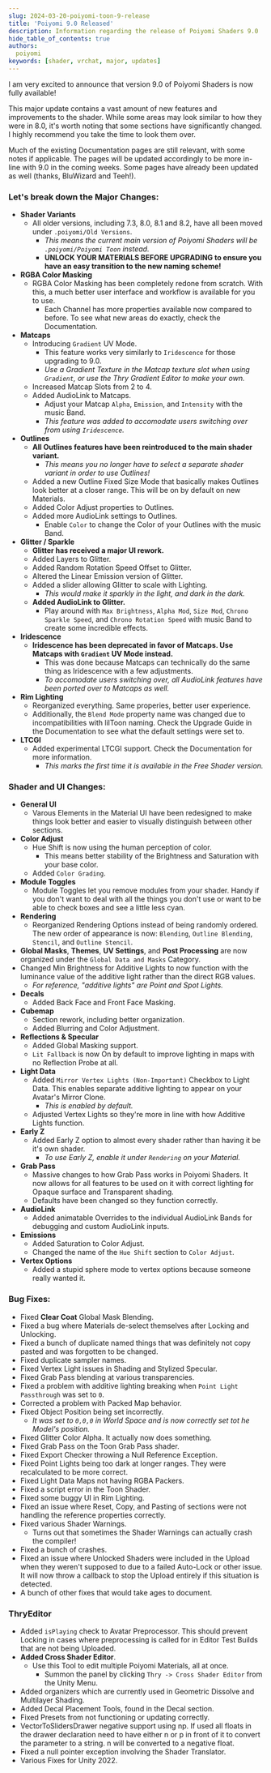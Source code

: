 ```yaml
---
slug: 2024-03-20-poiyomi-toon-9-release
title: 'Poiyomi 9.0 Released'
description: Information regarding the release of Poiyomi Shaders 9.0
hide_table_of_contents: true
authors:
  poiyomi
keywords: [shader, vrchat, major, updates]
---
```


I am very excited to announce that version 9.0 of Poiyomi Shaders is now fully available!

This major update contains a vast amount of new features and improvements to the shader. While some areas may look similar to how they were in 8.0, it's worth noting that some sections have significantly changed. I highly recommend you take the time to look them over.

Much of the existing Documentation pages are still relevant, with some notes if applicable. The pages will be updated accordingly to be more in-line with 9.0 in the coming weeks. Some pages have already been updated as well (thanks, BluWizard and Teeh!).

### Let's break down the Major Changes:

- **Shader Variants**
    - All older versions, including 7.3, 8.0, 8.1 and 8.2, have all been moved under `.poiyomi/Old Versions`.
        - *This means the current main version of Poiyomi Shaders will be `.poiyomi/Poiyomi Toon` instead.*
        - **UNLOCK YOUR MATERIALS BEFORE UPGRADING to ensure you have an easy transition to the new naming scheme!**
- **RGBA Color Masking**
    - RGBA Color Masking has been completely redone from scratch. With this, a much better user interface and workflow is available for you to use.
        - Each Channel has more properties available now compared to before. To see what new areas do exactly, check the Documentation.
- **Matcaps**
    - Introducing `Gradient` UV Mode.
        - This feature works very similarly to `Iridescence` for those upgrading to 9.0.
        - *Use a Gradient Texture in the Matcap texture slot when using `Gradient`, or use the Thry Gradient Editor to make your own.*
    - Increased Matcap Slots from 2 to 4.
    - Added AudioLink to Matcaps.
        - Adjust your Matcap `Alpha`, `Emission`, and `Intensity` with the music Band.
        - *This feature was added to accomodate users switching over from using `Iridescence`.*
- **Outlines**
    - **All Outlines features have been reintroduced to the main shader variant.**
        - *This means you no longer have to select a separate shader variant in order to use Outlines!*
    - Added a new Outline Fixed Size Mode that basically makes Outlines look better at a closer range. This will be on by default on new Materials.
    - Added Color Adjust properties to Outlines.
    - Added more AudioLink settings to Outlines.
        - Enable `Color` to change the Color of your Outlines with the music Band.
- **Glitter / Sparkle**
    - **Glitter has received a major UI rework.**
    - Added Layers to Glitter.
    - Added Random Rotation Speed Offset to Glitter.
    - Altered the Linear Emission version of Glitter.
    - Added a slider allowing Glitter to scale with Lighting.
        - *This would make it sparkly in the light, and dark in the dark.*
    - **Added AudioLink to Glitter.**
        - Play around with `Max Brightness`, `Alpha Mod`, `Size Mod`, `Chrono Sparkle Speed`, and `Chrono Rotation Speed` with music Band to create some incredible effects.
- **Iridescence**
    - **Iridescence has been deprecated in favor of Matcaps. Use Matcaps with `Gradient` UV Mode instead.**
        - This was done because Matcaps can technically do the same thing as Iridescence with a few adjustments.
        - *To accomodate users switching over, all AudioLink features have been ported over to Matcaps as well.*
- **Rim Lighting**
    - Reorganized everything. Same properies, better user experience.
    - Additionally, the `Blend Mode` property name was changed due to incompatibilities with lilToon naming. Check the Upgrade Guide in the Documentation to see what the default settings were set to.
- **LTCGI**
    - Added experimental LTCGI support. Check the Documentation for more information.
        - *This marks the first time it is available in the Free Shader version.*

### Shader and UI Changes:

- **General UI**
    - Varous Elements in the Material UI have been redesigned to make things look better and easier to visually distinguish between other sections.
- **Color Adjust**
    - Hue Shift is now using the human perception of color.
        - This means better stability of the Brightness and Saturation with your base color.
    - Added `Color Grading`.
- **Module Toggles**
    - Module Toggles let you remove modules from your shader. Handy if you don't want to deal with all the things you don't use or want to be able to check boxes and see a little less cyan.
- **Rendering**
    - Reorganized Rendering Options instead of being randomly ordered. The new order of appearance is now: `Blending`, `Outline Blending`, `Stencil`, and `Outline Stencil`.
- **Global Masks**, **Themes**, **UV Settings**, and **Post Processing** are now organized under the `Global Data and Masks` Category.
- Changed Min Brightness for Additive Lights to now function with the luminance value of the additive light rather than the direct RGB values.
    - *For reference, "additive lights" are Point and Spot Lights.*
- **Decals**
    - Added Back Face and Front Face Masking.
- **Cubemap**
    - Section rework, including better organization.
    - Added Blurring and Color Adjustment.
- **Reflections & Specular**
    - Added Global Masking support.
    - `Lit Fallback` is now On by default to improve lighting in maps with no Reflection Probe at all.
- **Light Data**
    - Added `Mirror Vertex Lights (Non-Important)` Checkbox to Light Data. This enables separate additive lighting to appear on your Avatar's Mirror Clone.
        - *This is enabled by default.*
    - Adjusted Vertex Lights so they're more in line with how Additive Lights function.
- **Early Z**
    - Added Early Z option to almost every shader rather than having it be it's own shader.
        - *To use Early Z, enable it under `Rendering` on your Material.*
- **Grab Pass**
    - Massive changes to how Grab Pass works in Poiyomi Shaders. It now allows for all features to be used on it with correct lighting for Opaque surface and Transparent shading.
    - Defaults have been changed so they function correctly.
- **AudioLink**
    - Added animatable Overrides to the individual AudioLink Bands for debugging and custom AudioLink inputs.
- **Emissions**
    - Added Saturation to Color Adjust.
    - Changed the name of the `Hue Shift` section to `Color Adjust`.
- **Vertex Options**
    - Added a stupid sphere mode to vertex options because someone really wanted it.

### Bug Fixes:

- Fixed **Clear Coat** Global Mask Blending.
- Fixed a bug where Materials de-select themselves after Locking and Unlocking.
- Fixed a bunch of duplicate named things that was definitely not copy pasted and was forgotten to be changed.
- Fixed duplicate sampler names.
- Fixed Vertex Light issues in Shading and Stylized Specular.
- Fixed Grab Pass blending at various transparencies.
- Fixed a problem with additive lighting breaking when `Point Light Passthrough` was set to `0`.
- Corrected a problem with Packed Map behavior.
- Fixed Object Position being set incorrectly.
    - *It was set to `0,0,0` in World Space and is now correctly set tot he Model's position.*
- Fixed Glitter Color Alpha. It actually now does something.
- Fixed Grab Pass on the Toon Grab Pass shader.
- Fixed Export Checker throwing a Null Reference Exception.
- Fixed Point Lights being too dark at longer ranges. They were recalculated to be more correct.
- Fixed Light Data Maps not having RGBA Packers.
- Fixed a script error in the Toon Shader.
- Fixed some buggy UI in Rim Lighting.
- Fixed an issue where Reset, Copy, and Pasting of sections were not handling the reference properties correctly.
- Fixed various Shader Warnings.
    - Turns out that sometimes the Shader Warnings can actually crash the compiler!
- Fixed a bunch of crashes.
- Fixed an issue where Unlocked Shaders were included in the Upload when they weren't supposed to due to a failed Auto-Lock or other issue. It will now throw a callback to stop the Upload entirely if this situation is detected.
- A bunch of other fixes that would take ages to document.

### ThryEditor

- Added `isPlaying` check to Avatar Preprocessor. This should prevent Locking in cases where preprocessing is called for in Editor Test Builds that are not being Uploaded.
- **Added Cross Shader Editor**.
    - Use this Tool to edit multiple Poiyomi Materials, all at once.
        - Summon the panel by clicking `Thry -> Cross Shader Editor` from the Unity Menu.
- Added organizers which are currently used in Geometric Dissolve and Multilayer Shading.
- Added Decal Placement Tools, found in the Decal section.
- Fixed Presets from not functioning or updating correctly.
- VectorToSlidersDrawer negative support using np. If used all floats in the drawer declaration need to have either n or p in front of it to convert the parameter to a string. n will be converted to a negative float.
- Fixed a null pointer exception involving the Shader Translator.
- Various Fixes for Unity 2022.
